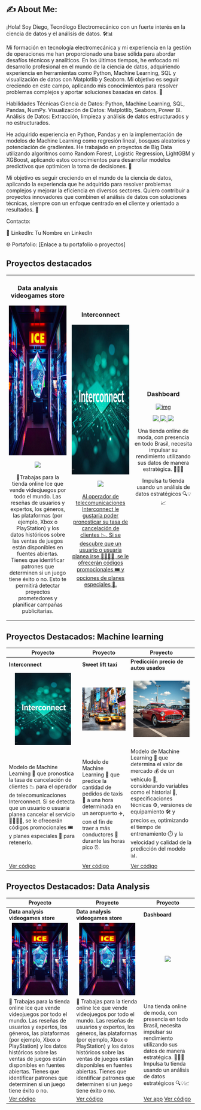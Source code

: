 ## ✍️ About Me:
¡Hola! Soy Diego, Tecnólogo Electromecánico con un fuerte interés en la ciencia de datos y el análisis de datos. 🛠️📊

Mi formación en tecnología electromecánica y mi experiencia en la gestión de operaciones me han proporcionado una base sólida para abordar desafíos técnicos y analíticos. En los últimos tiempos, he enfocado mi desarrollo profesional en el mundo de la ciencia de datos, adquiriendo experiencia en herramientas como Python, Machine Learning, SQL y visualización de datos con Matplotlib y Seaborn. Mi objetivo es seguir creciendo en este campo, aplicando mis conocimientos para resolver problemas complejos y aportar soluciones basadas en datos. 🌟

Habilidades Técnicas
Ciencia de Datos: Python, Machine Learning, SQL, Pandas, NumPy.
Visualización de Datos: Matplotlib, Seaborn, Power BI.
Análisis de Datos: Extracción, limpieza y análisis de datos estructurados y no estructurados.

He adquirido experiencia en Python, Pandas y en la implementación de modelos de Machine Learning como regresión lineal, bosques aleatorios y potenciación de gradientes. He trabajado en proyectos de Big Data utilizando algoritmos como Random Forest, Logistic Regression, LightGBM y XGBoost, aplicando estos conocimientos para desarrollar modelos predictivos que optimicen la toma de decisiones. 🚀

Mi objetivo es seguir creciendo en el mundo de la ciencia de datos, aplicando la experiencia que he adquirido para resolver problemas complejos y mejorar la eficiencia en diversos sectores. Quiero contribuir a proyectos innovadores que combinen el análisis de datos con soluciones técnicas, siempre con un enfoque centrado en el cliente y orientado a resultados. 🚀

Contacto:

💼 LinkedIn: Tu Nombre en LinkedIn

🌐 Portafolio: [Enlace a tu portafolio o proyectos]

## Proyectos destacados
<table>
  <tr>
    <td width="30%">
      <h3 align="center">Data analysis videogames store</h3>
      <div align="center">
         <a href="#" target="_blank">
          <img src="https://github.com/digel1010/files/blob/main/Ice.jpg" width="400" height="400" alt="Financial Fraud"> 
        </a>
        <p>
          <a href="https://github.com/digel1010/Analisis-de-datos-en-tienda-de-videojuegos-Ice/blob/main/analisis%20de%20datos%20en%20tienda%20de%20videojuegos.ipynb" target="_blank">
            <img src="https://img.shields.io/badge/-CODE-green?style=for-the-badge&color=f8f">
          </a>
        </p>
        <p>💼Trabajas para la tienda online Ice que vende videojuegos por todo el mundo. Las reseñas de usuarios y expertos, los géneros, las plataformas (por ejemplo, Xbox o PlayStation) y los datos históricos sobre las ventas de juegos están disponibles en fuentes abiertas. Tienes que identificar patrones que determinen si un juego tiene éxito o no. Esto te permitirá detectar proyectos prometedores y planificar campañas publicitarias. </p>
      </div>
    </td>
      <td width="30%">
      <h3 align="center">Interconnect</h3>
      <div align="center">
        <a href="#" target="_blank">
          <img src="https://github.com/digel1010/files/blob/main/Interconnect.jpg" width="400" height="400" alt="Financial Fraud"> 
        </a>
        <p>
          <a href="https://github.com/digel1010/Interconnect/blob/main/interconnect%20project.ipynb" target="_blank">
            <img src="https://img.shields.io/badge/-CODE-green?style=for-the-badge&color=000080">
        </p>
        <p>Al operador de telecomunicaciones Interconnect le gustaría poder pronosticar su tasa de cancelación de clientes 📉. Si se descubre que un usuario o usuaria planea irse 🏃‍♂️🏃‍♀️, se le ofrecerán códigos promocionales 🎟️ y opciones de planes especiales 🌟.</p>
      </div>
    </td>
    <td width="30%">
      <h3 align="center">Dashboard</h3>
      <div align="center">
        <a href="" target="_blank">
          <img src="https://github.com/user-attachments/assets/f2bef59b-7f4b-4613-8629-eb529ce8691a" width="400" alt="img">
        </a>
        <p>
          <a href="https://dash-store-brazil-analytics.streamlit.app/" target="_blank">
            <img src="https://img.shields.io/badge/APP-80ffaa?style=for-the-badge&logo=webpack&logoColor=black">
          </a>
          <a href="https://github.com/GabrielChavezC/store_sales_interactive" target="_blank">
            <img src="https://img.shields.io/badge/GITHUB-80ffaa?style=for-the-badge&logo=github&logoColor=black">
          </a>
           <a href="#" target="_blank">
            <img src="https://img.shields.io/badge/linkedin-80ffaa?style=for-the-badge&logo=linkedin&logoColor=black">
          </a>
        </p>
        <p>Una tienda online de moda, con presencia en todo Brasil, necesita impulsar su rendimiento utilizando sus datos de manera estratégica. 🌟👗👠

   Impulsa tu tienda usando un análisis de datos estratégicos 🔍💡📈</p>
      </div>
    </td>
  </tr>
</table>



## Proyectos Destacados: Machine learning

| **Proyecto** | **Proyecto** | **Proyecto** |  
|--------------|--------------|--------------|  
| **Interconnect** | **Sweet lift taxi** | **Predicción precio de autos usados** |  
|  <div align="center"><img src="https://github.com/digel1010/files/blob/main/Interconnect.jpg" width="150" /></div> | <div align="center"><img src="https://github.com/digel1010/files/blob/main/swift%20lift.jpg" width="150" /></div> | <div align="center"><img src="https://github.com/digel1010/files/blob/main/rusty%20bargain.jpg" width="150" /></div> |  
| Modelo de Machine Learning 🤖 que pronostica la tasa de cancelación de clientes 📉 para el operador de telecomunicaciones Interconnect. Si se detecta que un usuario o usuaria planea cancelar el servicio 🏃‍♂️🏃‍♀️, se le ofrecerán códigos promocionales 🎟️ y planes especiales 🌟 para retenerlo. | Modelo de Machine Learning 🤖 que predice la cantidad de pedidos de taxis 🚖 a una hora determinada en un aeropuerto ✈️, con el fin de traer a más conductores 🚗 durante las horas pico ⏰. | Modelo de Machine Learning 🤖 que determina el valor de mercado 💰 de un vehículo 🚗, considerando variables como el historial 📝, especificaciones técnicas ⚙️, versiones de equipamiento 🛠️ y precios 💵, optimizando el tiempo de entrenamiento ⏱️ y la velocidad y calidad de la predicción del modelo 📊. |  
| [Ver código](https://github.com/digel1010/Interconnect/blob/main/interconnect%20project.ipynb) | [Ver código](https://github.com/digel1010/prediccion-de-pedidos-de-taxis/blob/main/sweet.ipynb) | [Ver código](https://github.com/digel1010/prediccion-precio-de-autos-usados/blob/main/rusty.ipynb) |  


## Proyectos Destacados: Data Analysis

| **Proyecto** | **Proyecto** | **Proyecto** |  
|--------------|--------------|--------------|  
| **Data analysis videogames store** | **Data analysis videogames store** | **Dashboard** |  
| <div align="center"><img src="https://github.com/digel1010/files/blob/main/Ice.jpg" width="150" /></div> | <div align="center"><img src="https://github.com/digel1010/files/blob/main/Ice.jpg" width="150" /></div> | <div align="center"><img src="https://github.com/user-attachments/assets/f2bef59b-7f4b-4613-8629-eb529ce8691a" width="150" /></div> |  
| 💼 Trabajas para la tienda online Ice que vende videojuegos por todo el mundo. Las reseñas de usuarios y expertos, los géneros, las plataformas (por ejemplo, Xbox o PlayStation) y los datos históricos sobre las ventas de juegos están disponibles en fuentes abiertas. Tienes que identificar patrones que determinen si un juego tiene éxito o no. | 💼 Trabajas para la tienda online Ice que vende videojuegos por todo el mundo. Las reseñas de usuarios y expertos, los géneros, las plataformas (por ejemplo, Xbox o PlayStation) y los datos históricos sobre las ventas de juegos están disponibles en fuentes abiertas. Tienes que identificar patrones que determinen si un juego tiene éxito o no. | Una tienda online de moda, con presencia en todo Brasil, necesita impulsar su rendimiento utilizando sus datos de manera estratégica. 🌟👗👠 Impulsa tu tienda usando un análisis de datos estratégicos 🔍💡📈 |  
| [Ver código](https://github.com/digel1010/Analisis-de-datos-en-tienda-de-videojuegos-Ice/blob/main/analisis%20de%20datos%20en%20tienda%20de%20videojuegos.ipynb) | [Ver código](https://github.com/digel1010/Analisis-de-datos-en-tienda-de-videojuegos-Ice/blob/main/analisis%20de%20datos%20en%20tienda%20de%20videojuegos.ipynb) | [Ver app](https://dash-store-brazil-analytics.streamlit.app/) [Ver código](https://github.com/GabrielChavezC/store_sales_interactive) |  
